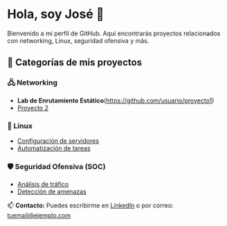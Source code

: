 # Hola, soy José 👋

Bienvenido a mi perfil de GitHub. Aquí encontrarás proyectos relacionados con networking, Linux, seguridad ofensiva y más.

## 📂 Categorías de mis proyectos

### 🖧 Networking
- **Lab de Enrutamiento Estático**(https://github.com/usuario/proyecto1)
- [Proyecto 2](https://github.com/usuario/proyecto2)

### 🐧 Linux
- [Configuración de servidores](https://github.com/usuario/proyecto3)
- [Automatización de tareas](https://github.com/usuario/proyecto4)

### 🛡️ Seguridad Ofensiva (SOC)
- [Análisis de tráfico](https://github.com/usuario/proyecto5)
- [Detección de amenazas](https://github.com/usuario/proyecto6)

📫 **Contacto:** Puedes escribirme en [LinkedIn](https://linkedin.com/in/tuusuario) o por correo: tuemail@ejemplo.com
